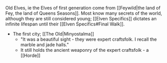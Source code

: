 Old Elves, ie the Elves of first generation come from [[Feywild|the land of Fey, the land of Queens Seasons]]. Most know many secrets of the world, although they are still considered young; [[Elven Specifics]] dictates an infinite lifespan until their [[Elven Specifics#Final Walk]].

- The first city; [[The Old|Minyostalma]]
	- "It was a beautiful sight - they were expert craftsfolk. I recall the marble and jade halls."
	- It still holds the ancient weaponry of the expert craftsfolk - a [[Horde]]